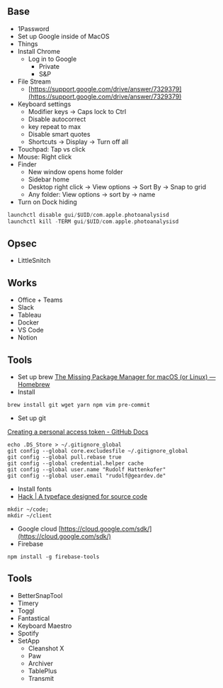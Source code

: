## Base

- 1Password
- Set up Google inside of MacOS
- Things
- Install Chrome
   - Log in to Google
      - Private
      - S&P
- File Stream
   - [https://support.google.com/drive/answer/7329379](https://support.google.com/drive/answer/7329379)
- Keyboard settings
   - Modifier keys -> Caps lock to Ctrl
   - Disable autocorrect
   - key repeat to max
   - Disable smart quotes
   - Shortcuts -> Display -> Turn off all
- Touchpad: Tap vs click
- Mouse: Right click
- Finder
   - New window opens home folder
   - Sidebar home
   - Desktop right click -> View options -> Sort By -> Snap to grid
   - Any folder: View options -> sort by -> name
- Turn on Dock hiding

```swift
launchctl disable gui/$UID/com.apple.photoanalysisd
launchctl kill -TERM gui/$UID/com.apple.photoanalysisd
```

## Opsec

- LittleSnitch

## Works

- Office + Teams
- Slack
- Tableau
- Docker
- VS Code
- Notion

## Tools

- Set up brew [The Missing Package Manager for macOS (or Linux) — Homebrew](https://brew.sh/)
- Install

```other
brew install git wget yarn npm vim pre-commit
```

- Set up git

[Creating a personal access token - GitHub Docs](https://docs.github.com/en/github/authenticating-to-github/creating-a-personal-access-token)

```other
echo .DS_Store > ~/.gitignore_global
git config --global core.excludesfile ~/.gitignore_global
git config --global pull.rebase true
git config --global credential.helper cache
git config --global user.name "Rudolf Hattenkofer"
git config --global user.email "rudolf@geardev.de"
```

- Install fonts
- [Hack | A typeface designed for source code](https://sourcefoundry.org/hack/)

```other
mkdir ~/code;
mkdir ~/client
```

- Google cloud [https://cloud.google.com/sdk/](https://cloud.google.com/sdk/)
- Firebase

`npm install -g firebase-tools`

## Tools

- BetterSnapTool
- Timery
- Toggl
- Fantastical
- Keyboard Maestro
- Spotify
- SetApp
   - Cleanshot X
   - Paw
   - Archiver
   - TablePlus
   - Transmit

